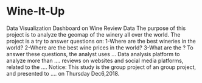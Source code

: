 # Wine-It-Up
Data Visualization Dashboard on Wine Review Data
The purpose of this project is to analyze the geomap of the winery all over the world. The project is a try to answer questions on:
1-Where are the best wineries in the world?
2-Where are the best wine prices in the world?
3-What are the ? 
To answer these questions, the analyst uses ... Data analysis platform to analyze more than .... reviews on websites and social media platforms, related to the .... 
Notice: This study is the group project of an group project, and presented to .... on Thursday Dec6,2018.

